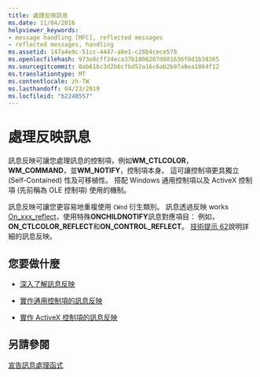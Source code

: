 ```yaml
---
title: 處理反映訊息
ms.date: 11/04/2016
helpviewer_keywords:
- message handling [MFC], reflected messages
- reflected messages, handling
ms.assetid: 147a4e0c-51cc-4447-a8e1-c28b4cece578
ms.openlocfilehash: 973e8cff24eca37b1806207d081636f0d1b38365
ms.sourcegitcommit: 0ab61bc3d2b6cfbd52a16c6ab2b97a8ea1864f12
ms.translationtype: MT
ms.contentlocale: zh-TW
ms.lasthandoff: 04/23/2019
ms.locfileid: "62240557"
---
```

# <a name="handling-reflected-messages"></a>處理反映訊息

訊息反映可讓您處理訊息的控制項，例如**WM_CTLCOLOR**， **WM_COMMAND**，並**WM_NOTIFY**，控制項本身。 這可讓控制項更具獨立 (Self-Contained) 性及可移植性。 搭配 Windows 通用控制項以及 ActiveX 控制項 (先前稱為 OLE 控制項) 使用的機制。

訊息反映可讓您更容易地重複使用 `CWnd` 衍生類別。 訊息透過反映 works [On_xxx_reflect](../mfc/reference/cwnd-class.md#onchildnotify)，使用特殊**ONCHILDNOTIFY**訊息對應項目： 例如， **ON_CTLCOLOR_REFLECT**和**ON_CONTROL_REFLECT**。 [技術提示 62](../mfc/tn062-message-reflection-for-windows-controls.md)說明詳細的訊息反映。

## <a name="what-do-you-want-to-do"></a>您要做什麼

- [深入了解訊息反映](../mfc/tn062-message-reflection-for-windows-controls.md)

- [實作通用控制項的訊息反映](../mfc/tn062-message-reflection-for-windows-controls.md)

- [實作 ActiveX 控制項的訊息反映](../mfc/mfc-activex-controls-subclassing-a-windows-control.md)

## <a name="see-also"></a>另請參閱

[宣告訊息處理函式](../mfc/declaring-message-handler-functions.md)
